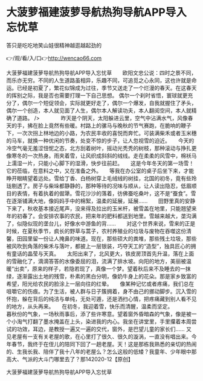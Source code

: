 # 大菠萝福建菠萝导航热狗导航APP导入忘忧草
答只是吃吃地笑山娃很精神越逛越起劲的

👉/观/看/入/口👉http://wencao66.com

大菠萝福建菠萝导航热狗导航APP导入忘忧草　　欧阳文忠公说：四时之景不同，而乐亦无穷。不同的人生道路虽相异，乐趣不同，可追觅之心永同，这也许就是命运。已经是初夏了，繁花似锦成为过往，季节又送走了一个烂漫的春天。在这春天的挥别之际，我是否也需要打理一下自己思想。
偶尔一个刹时省悟，寰球就更充分了，偶尔一个短促领会，实际就更好走了，偶尔一个爆发，自我就握住了矛头，偶尔一个创造，本人就见面了人生，偶尔本人解读功夫，本人翻阅空间，本人就精确了道路。
/>　　　　昨天是个阴天，太阳躲进云里，空气中沾满水气，风像春天的手，拂在脸上竟然有些暖。村路上的骡马与晚秋的节气赛跑，在脆响的鞭子下，一次次拐上林地边的小路，为农民丰收的喜悦而奔忙。可装满柴禾或者玉米穗的马车，就换一种优闲的节奏，处变不惊的步子，让人忽视雪的迫近。　　今天的冷空气毫无羞涩忸怩之态，北方刮着树叶，摇动光秃秃的树枝，那种滚动与挣扎更像寒冬的一次热身。雨夹着雪，让风织成斜斜的绒线。走在柔柔的风雪中，棉袄马上濡湿一片，只能小心脚下的湿滑，快步往前赶。　　这是今年冬天的第一场雪！它的莅临，在意料之中，又在准备之外。　　等我在办公室的桌子后坐下来，才能睁开眼睛望着远处。雪给丁香、白杨树穿上毛绒绒的树挂，北国的初冬，竟有些玲珑剔透了。房子与柴垛都静静的，那种等待的况味与顺从，让人读出隐忍，低眉顺目的表情，有着执着的倔犟。雪花沙沙的落着，彷佛蚕吃桑叶，这不是“蚕食”。雪在逐渐铺满大地，像妈妈手中的棉絮，温柔的延展，延展……　　田野里真的安静下来了，秋收基本接近尾声，没来得及拉出的玉米杆，被雪盖在地里，只能翘望来年的初春了。会安排农事的农民，把来年的肥料都送到地里。雪越来越大，垄沟满了，似隐似现的垄台儿，好像水中游鱼的背……　　对这个世界来说，雪来的正是时候，在夏秋季节，疯长的野草与蒿子，农村养殖业的垃圾与废物在吞噬这份清馨，田园里留一份让人掩鼻的味道。现在，那些硕大的粪堆，那些残土垃圾，那些被风吹到角落的柴禾与落叶，都披上一层银装，巧夺天工的“造型”，独具匠心的拥有童话的晶莹与天真。　　太阳出来了，北风更大，铁皮房顶首先升温，落在上面的雪融化了，滴滴答答的水像委屈的泪，流满了排水坡。向阳的地方，美丽被温暖“出卖”，原来的样子，若隐若现了，真像一个梦。望着秋后来不及睡去的一抹绿，逐渐露出土地的残雪，朴素的黑白分明，像奶牛身上的花朵。那是家乡致富的希望，阳光给农民的脸涂上一层向往的红晕。　　像某种记忆或者疼痛，我们总在咀嚼它的伤痕。为了生活，被人群与日子簇拥着，身不由己的挪动脚步。沉入雪的怀抱，躲在背后的纯洁与单纯，无处可遁，还是洒扫心情，把疼痛藏到别人看不见的地方，从头再来。　　在初冬，我迎着雪，快乐而清醒，温柔而坚定。　　　　
　　暮秋份的气象，一场秋雨事后，添了些许寒意。望着窗外昏暗森的气象，像是被一个小淘气打翻了墨水掩盖在上头，染进我的内心。我坐在讲堂里，手里攥着本周尝试的功效，耳边，是教授一遍又一遍的交代，窗外，是巴望儿童的家长们……
又见老屋有一支有关老屋的歌，在心里打了很久、很久的漩涡，一直没有唱出来。今年春节，我终于在侄儿的陪同下回了一趟老屋。天！这是那栋我熟悉的亲切的热闹的、生我长我、陪伴了我十八年的老屋么？怎么这般的低矮？我童年、少年眼中那高大、气派的大斗门哪里去了？那142020-12【原创】

大菠萝福建菠萝导航热狗导航APP导入忘忧草
